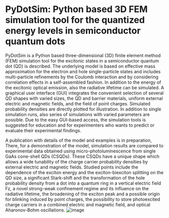 # PyDotSim: Python based 3D FEM simulation tool for the quantized energy levels in semiconductor quantum dots  

PyDotSim is a Python based three-dimensional (3D) finite element method (FEM) simulation tool for the excitonic states in a semiconductor quantum dot (QD) is described. The underlying model is based on effective mass approximation for the electron and hole single-particle states and includes multi-particle refinements by the Coulomb interaction and by considering correlation effects in a
self-assembled fashion. In addition to the energy of the excitonic optical emission, also the radiative lifetime can be simulated. A graphical user interface (GUI) integrates the convenient selection of several QD shapes with varied sizes, the QD and barrier materials, uniform external electric
and magnetic fields, and the field of point charges. Simulated probability densities are directly plotted for illustration. In addition to single simulation runs, also series of simulations with varied parameters are possible. Due to the easy GUI-based access, the simulation tools is suggested for
education and for experimenters who wants to predict or evaluate their experimental findings. 

A publication with details of the model and examples is in preparation, There, for a demonstration of the model, simulation results are compared to experimental data obtained using micro-photoluminescence from single GaAs cone-shell QDs (CSQDs). These CSQDs have a unique shape which allows a wide tunability of the charge carrier probability densities by external
electric and magnetic fields. Studied points include the dependence of the exciton energy and the exciton-biexciton splitting on the QD size, a significant Stark-shift and the transformation of the hole probability density from a dot into a quantum ring in a vertical electric field Fz, a novel strong-weak
confinement regime and its influence on the radiative lifetime, the broadening of the exciton peak and a possible origin for blinking induced by point charges, the possibility to store photoexcited charge carriers in a combined electric and magnetic field, and optical Aharonov-Bohm oscillations.
![image](https://github.com/user-attachments/assets/99b16f53-4cb0-4cd8-8c80-d02e4cb712be)
